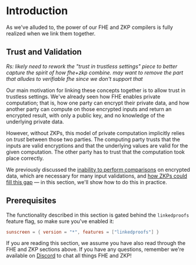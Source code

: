 # Introduction

As we've alluded to, the power of our FHE and ZKP compilers is fully realized when we link them together.

## Trust and Validation

*Rs: likely need to rework the "trust in trustless settings" piece to better capture the spirit of how fhe+zkp combine. may want to remove the part that alludes to verifiable fhe since we don't support that*

Our main motivation for linking these concepts together is to allow trust in trustless settings. We've already seen how FHE enables private computation; that is, how one party can encrypt their private data, and how another party can compute on those encrypted inputs and return an encrypted result, with only a public key, and no knowledge of the underlying private data.

However, without ZKPs, this model of private computation implicitly relies on _trust_ between those two parties. The computing party trusts that the inputs are valid encryptions and that the underlying values are valid for the given computation. The other party has to trust that the computation took place correctly.

We previously discussed the [inability to perform comparisons](/fhe/fhe_programs/writing_an_fhe_program/limitations.md#comparisons-not-supported) on encrypted data, which are necessary for many input validations, and [how ZKPs could fill this gap](/zkp/compiler/compiler.md#how-do-zkps-and-fhe-fit-together) &mdash; in this section, we'll show how to do this in practice.

## Prerequisites

The functionality described in this section is gated behind the `linkedproofs` feature flag, so make sure you've enabled it:

```toml
sunscreen = { version = "*", features = ["linkedproofs"] }
```

If you are reading this section, we assume you have also read through the FHE and ZKP sections above. If you have any questions, remember we're available on [Discord](https://discord.com/invite/sunscreen?ref=docs.sunscreen.tech) to chat all things FHE and ZKP!

